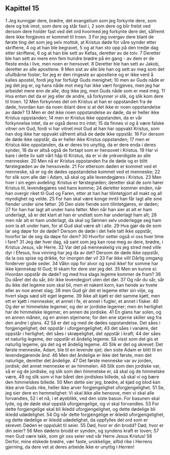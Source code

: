 ## Kapittel 15

1 Jeg kunngjør dere, brødre, det evangelium som jeg forkynte dere, som dere og tok imot, som dere og står fast i,
2 som dere og blir frelst ved dersom dere holder fast ved det ord hvormed jeg forkynte dere det, såfremt dere ikke forgjeves er kommet til troen.
3 For jeg overgav dere blant de første ting det som jeg selv mottok, at Kristus døde for våre synder etter skriftene,
4 og at han ble begravet,
5 og at han sto opp på den tredje dag etter skriftene,
6 og at han ble sett av Kefas, deretter av de tolv.
7 Deretter ble han sett av mere enn fem hundre brødre på én gang - av dem er de fleste enda i live, men noen er hensovet.
8 Deretter ble han sett av Jakob, deretter av alle apostlene.
9 Men sist av alle ble han og sett av meg som det ufullbårne foster; for jeg er den ringeste av apostlene og er ikke verd å kalles apostel, fordi jeg har forfulgt Guds menighet;
10 men av Guds nåde er jeg det jeg er, og hans nåde mot meg har ikke vært forgjeves, men jeg har arbeidet mere enn de alle, dog ikke jeg, men Guds nåde som er med meg.
11 Hva enten det da er jeg eller de andre, så forkynner vi slik, og slik kom dere til troen.
12 Men forkynnes det om Kristus at han er oppstanden fra de døde, hvordan kan da noen iblant dere si at det ikke er noen oppstandelse av døde?
13 Men er det ikke noen oppstandelse av døde, da er heller ikke Kristus oppstanden;
14 men er Kristus ikke oppstanden, da er vår forkynnelse intet, da er også deres tro intet;
15 da finnes vi og å være falske vitner om Gud, fordi vi har vitnet mot Gud at han har oppvakt Kristus, som han dog ikke har oppvakt såfremt altså de døde ikke oppstår.
16 For dersom de døde ikke oppstår, da er heller ikke Kristus oppstanden;
17 men er Kristus ikke oppstanden, da er deres tro unyttig, da er dere enda i deres synder,
18 da er altså også de fortapt som er hensovet i Kristus.
19 Har vi bare i dette liv satt vårt håp til Kristus, da er vi de ynkverdigste av alle mennesker.
20 Men nå er Kristus oppstanden fra de døde og er blitt førstegrøden av de hensovede.
21 For ettersom døden er kommet ved et menneske, så er og de dødes oppstandelse kommet ved et menneske;
22 for slik som alle dør i Adam, så skal og alle levendegjøres i Kristus.
23 Men hver i sin egen avdeling: Kristus er førstegrøden; deretter skal de som hører Kristus til, levendegjøres ved hans komme;
24 deretter kommer enden, når han overgir riket til Gud og Faren, etter at han har tilintetgjort all makt og all myndighet og velde.
25 For han skal være konge inntil han får lagt alle sine fiender under sine føtter.
26 Den siste fiende som tilintetgjøres, er døden;
27 for han har lagt alt under hans føtter. Men når han sier at alt er ham underlagt, så er det klart at han er undtatt som har underlagt ham alt;
28 men når alt er ham underlagt, da skal og Sønnen selv underlegge seg ham som la alt under ham, for at Gud skal være alt i alle.
29 Hva gjør da de som lar seg døpe for de døde? Dersom de døde i det hele tatt ikke oppstår, hvorfor lar de seg da døpe for dem?
30 Hvorfor setter også vi oss hver time i fare?
31 Jeg dør hver dag, så sant som jeg kan rose meg av dere, brødre, i Kristus Jesus, vår Herre.
32 Var det på menneskelig vis jeg stred med ville dyr i Efesus, hva vinning har jeg da av det? Dersom de døde ikke oppstår, da la oss spise og drikke, for imorgen dør vi!
33 Far ikke vill! Dårlig omgang forderver gode seder.
34 Våkn opp for alvor og synd ikke! for somme har ikke kjennskap til Gud; til skam for dere sier jeg det.
35 Men en kunne si: Hvordan oppstår de døde? og med hva slags legeme kommer de fram?
36 Du dåre! det du sår, blir ikke levendegjort uten det dør.
37 Og når du sår, sår du ikke det legeme som skal bli, men et nakent korn, kan hende av hvete eller av noe annet slag;
38 men Gud gir det et legeme etter sin vilje, og hvert slags sæd sitt eget legeme.
39 Ikke alt kjøtt er det samme kjøtt, men ett er kjøtt i mennesker, et annet i fe, et annet i fugler, et annet i fisker.
40 Og der er himmelske legemer, og der er jordiske legemer; men én herlighet har de himmelske legemer, en annen de jordiske.
41 Én glans har solen, og en annen månen, og en annen stjernene; for den ene stjerne skiller seg fra den andre i glans.
42 Så er det og med de dødes oppstandelse. Det såes i forgjengelighet; det oppstår i uforgjengelighet;
43 det såes i vanære, det oppstår i herlighet; det såes i skrøpelighet, det oppstår i kraft;
44 der såes et naturlig legeme, der oppstår et åndelig legeme. Så visst som det gis et naturlig legeme, gis det og et åndelig legeme.
45 Slik er det og skrevet: Det første menneske, Adam, ble til en levende sjel; den siste Adam er blitt til en levendegjørende ånd.
46 Men det åndelige er ikke det første, men det naturlige, deretter det åndelige.
47 Det første menneske var av jorden, jordisk; det annet menneske er av himmelen.
48 Slik som den jordiske var, så er og de jordiske, og slik som den himmelske er, så skal og de himmelske være,
49 og slik som vi har båret den jordiskes billede, så skal vi og bære den himmelskes billede.
50 Men dette sier jeg, brødre, at kjød og blod kan ikke arve Guds rike, heller ikke arver forgjengelighet uforgjengelighet.
51 Se, jeg sier dere en hemmelighet: Vi skal ikke alle hensove, men vi skal alle forvandles,
52 i et nå, i et øyeblikk, ved den siste basun. For basunen skal lyde, og de døde skal oppstå uforgjengelige, og vi skal forvandles.
53 For dette forgjengelige skal bli ikledd uforgjengelighet, og dette dødelige bli ikledd udødelighet.
54 Og når dette forgjengelige er ikledd uforgjengelighet, og dette dødelige er ikledd udødelighet, da oppfylles det ord som er skrevet: Døden er oppslukt til seier.
55 Død, hvor er din brodd? Død, hvor er din seier?
56 Men dødens brodd er synden, og syndens kraft er loven;
57 men Gud være takk, som gir oss seier ved vår Herre Jesus Kristus!
58 Derfor, mine elskede brødre, vær faste, urokkelige, alltid rike i Herrens gjerning, da dere vet at deres arbeide ikke er unyttig i Herren!
